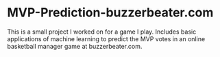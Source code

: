 # MVP-Prediction-buzzerbeater.com
This is a small project I worked on for a game I play. Includes basic applications of machine learning to predict the MVP votes in an online basketball manager game at buzzerbeater.com.
